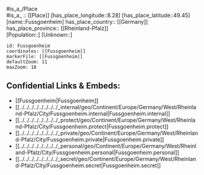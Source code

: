 ﻿---
location: [49.45,8.28] 
mapzoom: [7,12] 
mapmarker: city 
type: City
tags:
- geo/City


SpocWebEntityId: 30313
isDeleted: false
confidential: public

---
#is_a_/Place  
#is_a_ :: [[Place]] 
[has_place_longitude::8.28] 
[has_place_latitude::49.45] 
[name::Fussgoenheim] 
has_place_country:: [[Germany]]  
has_place_province:: [[Rheinland-Pfalz]]  
[Population::] 
[Unknown::] 


```leaflet
id: Fussgoenheim
coordinates: [[Fussgoenheim]] 
markerFile: [[Fussgoenheim]] 
defaultZoom: 11 
maxZoom: 18
```


## Confidential Links & Embeds: 
- [[Fussgoenheim|Fussgoenheim]]  
- [[../../../../../../../../_internal/geo/Continent/Europe/Germany/West/Rheinland-Pfalz/City/Fussgoenheim.internal|Fussgoenheim.internal]] 
- [[../../../../../../../../_protect/geo/Continent/Europe/Germany/West/Rheinland-Pfalz/City/Fussgoenheim.protect|Fussgoenheim.protect]] 
- [[../../../../../../../../_private/geo/Continent/Europe/Germany/West/Rheinland-Pfalz/City/Fussgoenheim.private|Fussgoenheim.private]] 
- [[../../../../../../../../_personal/geo/Continent/Europe/Germany/West/Rheinland-Pfalz/City/Fussgoenheim.personal|Fussgoenheim.personal]] 
- [[../../../../../../../../_secret/geo/Continent/Europe/Germany/West/Rheinland-Pfalz/City/Fussgoenheim.secret|Fussgoenheim.secret]] 

